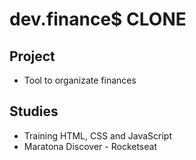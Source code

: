 # dev.finance$ CLONE 

## Project

- Tool to organizate finances

## Studies

- Training HTML, CSS and JavaScript
- Maratona Discover - Rocketseat
